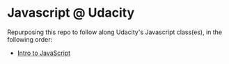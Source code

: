 # Javascript @ Udacity

Repurposing this repo to follow along Udacity's Javascript class(es), in the following order:

- [Intro to JavaScript](https://www.udacity.com/course/intro-to-javascript--ud803)